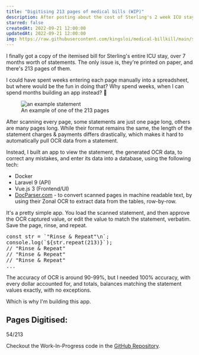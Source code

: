 ```yaml
---
title: "Digitising 213 pages of medical bills (WIP)"
description: After posting about the cost of Sterling's 2 week ICU stay, I finally got a full itemised bill of Sterling's entire 7 months in the ICU. The only issue, is that it's all paper-based. Following me along my journey as I digitise 213 pages of medical bills!
starred: false
createdAt: 2022-09-21 12:00:00
updatedAt: 2022-09-21 12:00:00
img: https://raw.githubusercontent.com/kingsloi/medical-billkill/main/screenshot.png
---
```


<div class="container">

<p class="lead">I finally got a copy of the itemised bill for Sterling's entire ICU stay, over 7 months worth of statements. The only issue is, they're printed on paper, and there's 213 pages of them.</p>

<p class="lead">I could have spent weeks entering each page manually into a spreadsheet, but where would be the fun in doing that? Why spend weeks, when I can spend months building an app instead? 😬</p>

<figure class="figure mt-4 mb-4">
    <img src="/i/example-medical-scanned-statement.jpeg" class="w-75 mx-auto d-block" alt="an example statement">
    <figcaption class="figure-caption">An example of one of the 213 pages</figcaption>
</figure>

<p>After scanning every page, some statements are just one page long, others are many pages long. While their format remains the same, the length of the statement charges &amp; payments differs drastically, which makes it hard to automatically pull OCR data from a statement.</p>

<p>Instead, I built an app to view the statement, the generated OCR data, to correct any mistakes, and enter its data into a database, using the following tech:</p>
<ul>
    <li>Docker</li>
    <li>Laravel 9 (API)</li>
    <li>Vue.js 3 (Frontend/UI)</li>
    <li><a href="https://docparser.com/">DocParser.com</a> - to convert scanned pages in machine readable text, by using their Zonal OCR to extract data from the tables, row-by-row.</li>
</ul>

<p>It's a pretty simple app. You load the scanned statement, and then approve the OCR captured value, or edit the value to match the statement, verbatim. Save the page, rinse, and repeat.</p>

<pre class="v-highlight javascript p-3 my-5">
const str = `"Rinse & Repeat"\n`;
console.log(`${str.repeat(213)}`);
// "Rinse & Repeat"
// "Rinse & Repeat"
// "Rinse & Repeat"
...
</pre>

<p>The accuracy of OCR is around 90-99%, but I needed 100% accuracy, with every dollar accounted for, and totals, balances matching the statement values exactly, with no exceptions.</p>

<p>Which is why I'm building this app.</p>

<h2>Pages Digitised:</h2>
<span class="d-block display-3 font-weight-bold mb-5">54/213</span>

<p>Checkout the Work-In-Progress code in the <a href="https://github.com/kingsloi/medical-billkill">GitHub Repository</a>.</p>

</div>
